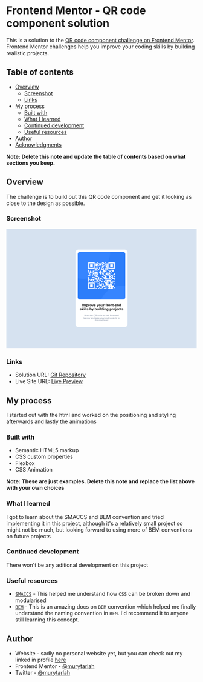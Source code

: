 # Frontend Mentor - QR code component solution

This is a solution to the [QR code component challenge on Frontend Mentor](https://www.frontendmentor.io/challenges/qr-code-component-iux_sIO_H). Frontend Mentor challenges help you improve your coding skills by building realistic projects.

## Table of contents

-   [Overview](#overview)
    -   [Screenshot](#screenshot)
    -   [Links](#links)
-   [My process](#my-process)
    -   [Built with](#built-with)
    -   [What I learned](#what-i-learned)
    -   [Continued development](#continued-development)
    -   [Useful resources](#useful-resources)
-   [Author](#author)
-   [Acknowledgments](#acknowledgments)

**Note: Delete this note and update the table of contents based on what sections you keep.**

## Overview

The challenge is to build out this QR code component and get it looking as close to the design as possible.

### Screenshot

![](./screenshot.png)

### Links

-   Solution URL: [Git Repository](https://github.com/murylearn/qr-code-component)
-   Live Site URL: [Live Preview](https://murytarlah.github.io/qr-code-component/)

## My process

I started out with the html and worked on the positioning and styling afterwards and lastly the animations

### Built with

-   Semantic HTML5 markup
-   CSS custom properties
-   Flexbox
-   CSS Animation

**Note: These are just examples. Delete this note and replace the list above with your own choices**

### What I learned

I got to learn about the SMACCS and BEM convention and tried implementing it in this project, although it's a relatively small project so might not be much, but looking forward to using more of BEM conventions on future projects

### Continued development

There won't be any aditional development on this project

### Useful resources

-   [`SMACCS`](http://smacss.com/) - This helped me understand how `CSS` can be broken down and modularised
-   [`BEM`](http://getbem.com/) - This is an amazing docs on `BEM` convention which helped me finally understand the naming convention in `BEM`. I'd recommend it to anyone still learning this concept.

## Author

-   Website - sadly no personal website yet, but you can check out my linked in profile [here](https://www.linkedin.com/in/murytarlah)
-   Frontend Mentor - [@murytarlah](https://www.frontendmentor.io/profile/murytarlah)
-   Twitter - [@murytarlah](https://www.twitter.com/murytarlah)
